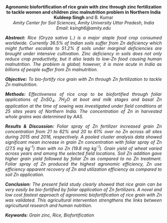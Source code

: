 <center><strong>Agronomic biofortification of rice grain with zinc through zinc
fertilization to tackle women and children zinc malnutrition problem in
Northern India</strong>

<center><strong>Kuldeep Singh</strong> and B. Kumar

<center><i>Amity Center for Soil Sciences, Amity University Uttar Pradesh, India<i>

<center><i>Email: ksingh6@amity.edu<i>

<p style="text-align:justify"><strong>Abstract:</strong> Rice (<i>Oryza sativa L</i>.) is a major staple food crop consumed
worldwide. Currently 36.5% of Indian soils suffer from Zn deficiency
which might further escalate to 51.2% if soils under marginal
deficiencies are brought under intensive cultivation. Zinc deficiency in
soils does not only reduce crop productivity, but it also leads to
low-Zn food causing human malnutrition. The problem is global; however,
it is more acute in India as billions of people suffer from Zn
malnutrition.

<p style="text-align:justify"><strong>Objective:</strong> To bio-fortify rice grain with Zn through Zn fertilization to
tackle Zn malnutrition.

<p style="text-align:justify"><strong>Methods:</strong> Effectiveness of rice crop to be biofortified through foliar
applications of ZnSO<sub>4</sub>. 7H<sub>2</sub>O at boot and milk stages and basal Zn
application at the time of sowing was investigated under field
conditions at 25 sites years of Northern India. The concentration of Zn
in harvested whole grains was determined by AAS.

<p style="text-align:justify"><strong>Results & Discussion:</strong> Foliar spray of Zn fertilizer increased grain Zn
concentration from 21 to 62% and 20 to 61% over no Zn across all sites
during 2015 and 2016, respectively. A pooled cluster analysis data
showed significant mean increase in grain Zn concentration with foliar
spray of Zn (27.5 mg kg<sup>-1</sup>) than with no Zn (19.8 mg kg<sup>-1</sup>). Grain
yield of wheat varied across years and among the selected field
locations. Soil Zn addition gave higher grain yield followed by foliar
Zn as compared to no Zn treatment. Foliar spray of Zn produced the
highest agronomic efficiency, Zn use efficiency apparent recovery of Zn
and utilization efficiency as compared to soil Zn application.

<p style="text-align:justify"><strong>Conclusion:</strong> The present field study clearly showed that rice grain can
be very easily be bio-fortified by foliar application of Zn fertilizers.
A novel and low cost fastest approach of agronomic biofortification of
rice grain with Zn was validated. This agricultural intervention
strengthens the links between agricultural research and human nutrition.

<p style="text-align:justify"><strong>Keywords:</strong> Grain zinc, Rice, Biofortification
